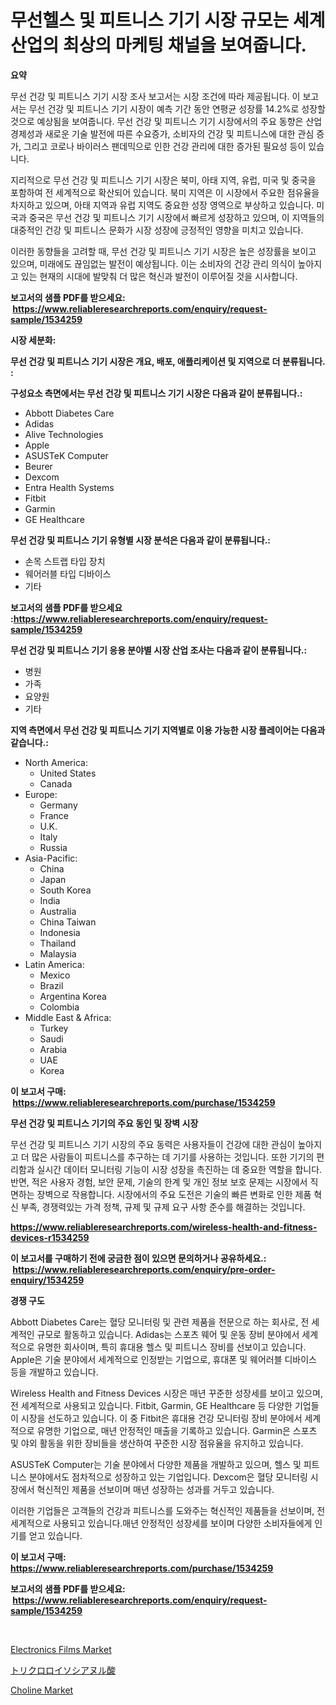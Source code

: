<p><h1>무선헬스 및 피트니스 기기 시장 규모는 세계 산업의 최상의 마케팅 채널을 보여줍니다.</h1></p><p><strong>요약</strong></p>
<p><p>무선 건강 및 피트니스 기기 시장 조사 보고서는 시장 조건에 따라 제공됩니다. 이 보고서는 무선 건강 및 피트니스 기기 시장이 예측 기간 동안 연평균 성장률 14.2%로 성장할 것으로 예상됨을 보여줍니다. 무선 건강 및 피트니스 기기 시장에서의 주요 동향은 산업 경제성과 새로운 기술 발전에 따른 수요증가, 소비자의 건강 및 피트니스에 대한 관심 증가, 그리고 코로나 바이러스 팬데믹으로 인한 건강 관리에 대한 증가된 필요성 등이 있습니다.</p><p>지리적으로 무선 건강 및 피트니스 기기 시장은 북미, 아태 지역, 유럽, 미국 및 중국을 포함하여 전 세계적으로 확산되어 있습니다. 북미 지역은 이 시장에서 주요한 점유율을 차지하고 있으며, 아태 지역과 유럽 지역도 중요한 성장 영역으로 부상하고 있습니다. 미국과 중국은 무선 건강 및 피트니스 기기 시장에서 빠르게 성장하고 있으며, 이 지역들의 대중적인 건강 및 피트니스 문화가 시장 성장에 긍정적인 영향을 미치고 있습니다.</p><p>이러한 동향들을 고려할 때, 무선 건강 및 피트니스 기기 시장은 높은 성장률을 보이고 있으며, 미래에도 끊임없는 발전이 예상됩니다. 이는 소비자의 건강 관리 의식이 높아지고 있는 현재의 시대에 발맞춰 더 많은 혁신과 발전이 이루어질 것을 시사합니다.</p></p>
<p><strong>보고서의 샘플 PDF를 받으세요: &nbsp;<a href="https://www.reliableresearchreports.com/enquiry/request-sample/1534259">https://www.reliableresearchreports.com/enquiry/request-sample/1534259</a></strong></p>
<p><strong>시장 세분화:</strong></p>
<p><strong> 무선 건강 및 피트니스 기기 시장은 개요, 배포, 애플리케이션 및 지역으로 더 분류됩니다. :</strong></p>
<p><strong>구성요소 측면에서는 무선 건강 및 피트니스 기기 시장은 다음과 같이 분류됩니다.:</strong></p>
<p><ul><li>Abbott Diabetes Care</li><li>Adidas</li><li>Alive Technologies</li><li>Apple</li><li>ASUSTeK Computer</li><li>Beurer</li><li>Dexcom</li><li>Entra Health Systems</li><li>Fitbit</li><li>Garmin</li><li>GE Healthcare</li></ul></p>
<p><strong> 무선 건강 및 피트니스 기기 유형별 시장 분석은 다음과 같이 분류됩니다.:</strong></p>
<p><ul><li>손목 스트랩 타입 장치</li><li>웨어러블 타입 디바이스</li><li>기타</li></ul></p>
<p><strong>보고서의 샘플 PDF를 받으세요 :<a href="https://www.reliableresearchreports.com/enquiry/request-sample/1534259">https://www.reliableresearchreports.com/enquiry/request-sample/1534259</a></strong></p>
<p><strong> 무선 건강 및 피트니스 기기 응용 분야별 시장 산업 조사는 다음과 같이 분류됩니다.:</strong></p>
<p><ul><li>병원</li><li>가족</li><li>요양원</li><li>기타</li></ul></p>
<p><strong>지역 측면에서 무선 건강 및 피트니스 기기 지역별로 이용 가능한 시장 플레이어는 다음과 같습니다.:</strong></p>
<p><ul>
    <li>
        North America:
        <ul>
            <li>United States</li>
            <li>Canada</li>
        </ul>
    </li>
    <li>
        Europe:
        <ul>
            <li>Germany</li>
            <li>France</li>
            <li>U.K.</li>
            <li>Italy</li>
            <li>Russia</li>
        </ul>
    </li>
    <li>
        Asia-Pacific:
        <ul>
            <li>China</li>
            <li>Japan</li>
            <li>South Korea</li>
            <li>India</li>
            <li>Australia</li>
            <li>China Taiwan</li>
            <li>Indonesia</li>
            <li>Thailand</li>
            <li>Malaysia</li>
        </ul>
    </li>
    <li>
        Latin America:
        <ul>
            <li>Mexico</li>
            <li>Brazil</li>
            <li>Argentina Korea</li>
            <li>Colombia</li>
        </ul>
    </li>
    <li>
        Middle East & Africa:
        <ul>
            <li>Turkey</li>
            <li>Saudi</li>
            <li>Arabia</li>
            <li>UAE</li>
            <li>Korea</li>
        </ul>
    </li>
    </ul></p>
<p><strong>이 보고서 구매: &nbsp;<a href="https://www.reliableresearchreports.com/purchase/1534259">https://www.reliableresearchreports.com/purchase/1534259</a></strong></p>
<p><strong>무선 건강 및 피트니스 기기의 주요 동인 및 장벽 시장</strong></p>
<p><p>무선 건강 및 피트니스 기기 시장의 주요 동력은 사용자들이 건강에 대한 관심이 높아지고 더 많은 사람들이 피트니스를 추구하는 데 기기를 사용하는 것입니다. 또한 기기의 편리함과 실시간 데이터 모니터링 기능이 시장 성장을 촉진하는 데 중요한 역할을 합니다. 반면, 적은 사용자 경험, 보안 문제, 기술의 한계 및 개인 정보 보호 문제는 시장에서 직면하는 장벽으로 작용합니다. 시장에서의 주요 도전은 기술의 빠른 변화로 인한 제품 혁신 부족, 경쟁력있는 가격 정책, 규제 및 규제 요구 사항 준수를 해결하는 것입니다.</p></p>
<p><strong><a href="https://www.reliableresearchreports.com/wireless-health-and-fitness-devices-r1534259">https://www.reliableresearchreports.com/wireless-health-and-fitness-devices-r1534259</a></strong></p>
<p><strong>이 보고서를 구매하기 전에 궁금한 점이 있으면 문의하거나 공유하세요.: &nbsp;<a href="https://www.reliableresearchreports.com/enquiry/pre-order-enquiry/1534259">https://www.reliableresearchreports.com/enquiry/pre-order-enquiry/1534259</a></strong></p>
<p><strong>경쟁 구도</strong></p>
<p><p>Abbott Diabetes Care는 혈당 모니터링 및 관련 제품을 전문으로 하는 회사로, 전 세계적인 규모로 활동하고 있습니다. Adidas는 스포츠 웨어 및 운동 장비 분야에서 세계적으로 유명한 회사이며, 특히 휴대용 헬스 및 피트니스 장비를 선보이고 있습니다. Apple은 기술 분야에서 세계적으로 인정받는 기업으로, 휴대폰 및 웨어러블 디바이스 등을 개발하고 있습니다.</p><p>Wireless Health and Fitness Devices 시장은 매년 꾸준한 성장세를 보이고 있으며, 전 세계적으로 사용되고 있습니다. Fitbit, Garmin, GE Healthcare 등 다양한 기업들이 시장을 선도하고 있습니다. 이 중 Fitbit은 휴대용 건강 모니터링 장비 분야에서 세계적으로 유명한 기업으로, 매년 안정적인 매출을 기록하고 있습니다. Garmin은 스포츠 및 야외 활동을 위한 장비들을 생산하여 꾸준한 시장 점유율을 유지하고 있습니다.</p><p>ASUSTeK Computer는 기술 분야에서 다양한 제품을 개발하고 있으며, 헬스 및 피트니스 분야에서도 점차적으로 성장하고 있는 기업입니다. Dexcom은 혈당 모니터링 시장에서 혁신적인 제품을 선보이며 매년 성장하는 성과를 거두고 있습니다.</p><p>이러한 기업들은 고객들의 건강과 피트니스를 도와주는 혁신적인 제품들을 선보이며, 전 세계적으로 사용되고 있습니다.매년 안정적인 성장세를 보이며 다양한 소비자들에게 인기를 얻고 있습니다.</p></p>
<p><strong>이 보고서 구매: &nbsp; <a href="https://www.reliableresearchreports.com/purchase/1534259">https://www.reliableresearchreports.com/purchase/1534259</a></strong></p>
<p><strong>보고서의 샘플 PDF를 받으세요: &nbsp;<a href="https://www.reliableresearchreports.com/enquiry/request-sample/1534259">https://www.reliableresearchreports.com/enquiry/request-sample/1534259</a></strong><strong></strong></p>
<p>&nbsp;</p>
<p><p><a href="https://pretty-mail-caf.notion.site/Electronics-Films-Market-with-the-goal-of-estimating-the-market-size-and-future-growth-potential-of--2c4c703bdf3a4b7c95734093fdab41ac">Electronics Films Market</a></p><p><a href="https://github.com/SarahFahey88/Market-Research-Report-List-1/blob/main/882839719504.md">トリクロロイソシアヌル酸</a></p><p><a href="https://flame-sidecar-702.notion.site/Choline-Market-Provides-a-Comprehensive-Analysis-Including-a-Macro-Overview-of-the-Market-as-well-as-23ffdd6e2fa64eddb7b5b3c9cf2ee300">Choline Market</a></p></p>